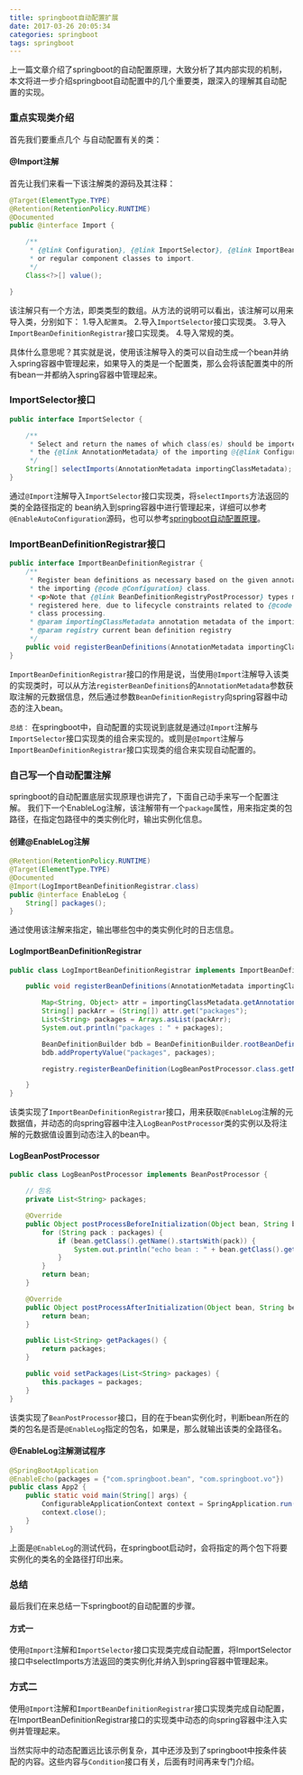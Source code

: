 ```yaml
---
title: springboot自动配置扩展
date: 2017-03-26 20:05:34
categories: springboot
tags: springboot
---
```


上一篇文章介绍了springboot的自动配置原理，大致分析了其内部实现的机制，本文将进一步介绍springboot自动配置中的几个重要类，跟深入的理解其自动配置的实现。
<!-- more -->

### 重点实现类介绍
首先我们要重点几个 与自动配置有关的类：

#### @Import注解
首先让我们来看一下该注解类的源码及其注释：
```java
@Target(ElementType.TYPE)
@Retention(RetentionPolicy.RUNTIME)
@Documented
public @interface Import {

	/**
	 * {@link Configuration}, {@link ImportSelector}, {@link ImportBeanDefinitionRegistrar}
	 * or regular component classes to import.
	 */
	Class<?>[] value();

}
```

该注解只有一个方法，即类类型的数组。从方法的说明可以看出，该注解可以用来导入类，分别如下：
1.导入`配置类`。
2.导入`ImportSelector`接口实现类。
3.导入`ImportBeanDefinitionRegistrar`接口实现类。
4.导入常规的类。

具体什么意思呢？其实就是说，使用该注解导入的类可以自动生成一个bean并纳入spring容器中管理起来，如果导入的类是一个配置类，那么会将该配置类中的所有bean一并都纳入spring容器中管理起来。

### ImportSelector接口
```java
public interface ImportSelector {

	/**
	 * Select and return the names of which class(es) should be imported based on
	 * the {@link AnnotationMetadata} of the importing @{@link Configuration} class.
	 */
	String[] selectImports(AnnotationMetadata importingClassMetadata);
}
```

通过`@Import`注解导入`ImportSelector`接口实现类，将`selectImports`方法返回的类的全路径指定的 bean纳入到spring容器中进行管理起来，详细可以参考`@EnableAutoConfiguration`源码，也可以参考[springboot自动配置原理](http://www.51stick.com/2017/03/25/springboot-auto-configuration-principle/ "springboot自动配置原理")。

### ImportBeanDefinitionRegistrar接口
```java
public interface ImportBeanDefinitionRegistrar {
	/**
	 * Register bean definitions as necessary based on the given annotation metadata of
	 * the importing {@code @Configuration} class.
	 * <p>Note that {@link BeanDefinitionRegistryPostProcessor} types may <em>not</em> be
	 * registered here, due to lifecycle constraints related to {@code @Configuration}
	 * class processing.
	 * @param importingClassMetadata annotation metadata of the importing class
	 * @param registry current bean definition registry
	 */
	public void registerBeanDefinitions(AnnotationMetadata importingClassMetadata, BeanDefinitionRegistry registry);
}
```

`ImportBeanDefinitionRegistrar`接口的作用是说，当使用`@Import`注解导入该类的实现类时，可以从方法`registerBeanDefinitions`的`AnnotationMetadata`参数获取注解的元数据信息，然后通过参数`BeanDefinitionRegistry`向spring容器中动态的注入bean。

`总结：`
在springboot中，自动配置的实现说到底就是通过`@Import`注解与`ImportSelector`接口实现类的组合来实现的。或则是`@Import`注解与`ImportBeanDefinitionRegistrar`接口实现类的组合来实现自动配置的。

### 自己写一个自动配置注解
springboot的自动配置底层实现原理也讲完了，下面自己动手来写一个配置注解。
我们下一个EnableLog注解，该注解带有一个`package`属性，用来指定类的包路径，在指定包路径中的类实例化时，输出实例化信息。

#### 创建@EnableLog注解
```java
@Retention(RetentionPolicy.RUNTIME)
@Target(ElementType.TYPE)
@Documented
@Import(LogImportBeanDefinitionRegistrar.class)
public @interface EnableLog {
    String[] packages();
}
```
通过使用该注解来指定，输出哪些包中的类实例化时的日志信息。

#### LogImportBeanDefinitionRegistrar
```java
public class LogImportBeanDefinitionRegistrar implements ImportBeanDefinitionRegistrar {

    public void registerBeanDefinitions(AnnotationMetadata importingClassMetadata, BeanDefinitionRegistry registry) {

        Map<String, Object> attr = importingClassMetadata.getAnnotationAttributes(EnableLog.class.getName());
        String[] packArr = (String[]) attr.get("packages");
        List<String> packages = Arrays.asList(packArr);
        System.out.println("packages : " + packages);

        BeanDefinitionBuilder bdb = BeanDefinitionBuilder.rootBeanDefinition(LogBeanPostProcessor.class);
        bdb.addPropertyValue("packages", packages);

        registry.registerBeanDefinition(LogBeanPostProcessor.class.getName(), bdb.getBeanDefinition());

    }
}
```
该类实现了`ImportBeanDefinitionRegistrar`接口，用来获取`@EnableLog`注解的元数据值，并动态的向spring容器中注入`LogBeanPostProcessor`类的实例以及将注解的元数据值设置到动态注入的bean中。

#### LogBeanPostProcessor
```java
public class LogBeanPostProcessor implements BeanPostProcessor {

    // 包名
    private List<String> packages;

    @Override
    public Object postProcessBeforeInitialization(Object bean, String beanName) throws BeansException {
        for (String pack : packages) {
            if (bean.getClass().getName().startsWith(pack)) {
                System.out.println("echo bean : " + bean.getClass().getName());
            }
        }
        return bean;
    }

    @Override
    public Object postProcessAfterInitialization(Object bean, String beanName) throws BeansException {
        return bean;
    }

    public List<String> getPackages() {
        return packages;
    }

    public void setPackages(List<String> packages) {
        this.packages = packages;
    }
}
```
该类实现了`BeanPostProcessor`接口，目的在于bean实例化时，判断bean所在的类的包名是否是`@EnableLog`指定的包名，如果是，那么就输出该类的全路径名。

#### @EnableLog注解测试程序
```java
@SpringBootApplication
@EnableEcho(packages = {"com.springboot.bean", "com.springboot.vo"})
public class App2 {
    public static void main(String[] args) {
        ConfigurableApplicationContext context = SpringApplication.run(App2.class, args);
        context.close();
    }
}
```
上面是`@EnableLog`的测试代码，在springboot启动时，会将指定的两个包下将要实例化的类名的全路径打印出来。

### 总结
最后我们在来总结一下springboot的自动配置的步骤。

#### 方式一
使用`@Import`注解和`ImportSelector`接口实现类完成自动配置，将ImportSelector接口中selectImports方法返回的类实例化并纳入到spring容器中管理起来。

### 方式二
使用`@Import`注解和`ImportBeanDefinitionRegistrar`接口实现类完成自动配置，在ImportBeanDefinitionRegistrar接口的实现类中动态的向spring容器中注入实例并管理起来。

当然实际中的动态配置远比该示例复杂，其中还涉及到了springboot中按条件装配的内容。这些内容与`Condition`接口有关，后面有时间再来专门介绍。